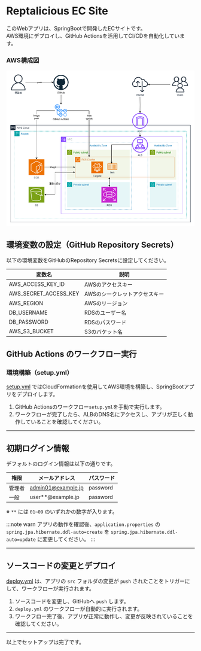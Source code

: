 # Reptalicious EC Site

このWebアプリは、SpringBootで開発したECサイトです。  
AWS環境にデプロイし、GitHub Actionsを活用してCI/CDを自動化しています。

### AWS構成図
![AWS構成図](image/AWS構成図.png)

## 環境変数の設定（GitHub Repository Secrets）

以下の環境変数をGitHubのRepository Secretsに設定してください。

| 変数名               | 説明                     |
|---------------------|------------------------|
| AWS_ACCESS_KEY_ID  | AWSのアクセスキー       |
| AWS_SECRET_ACCESS_KEY | AWSのシークレットアクセスキー |
| AWS_REGION        | AWSのリージョン          |
| DB_USERNAME       | RDSのユーザー名          |
| DB_PASSWORD       | RDSのパスワード          |
| AWS_S3_BUCKET     | S3のバケット名           |


## GitHub Actions のワークフロー実行

### 環境構築（setup.yml）
[setup.yml](.github/workflows/setup.yml) ではCloudFormationを使用してAWS環境を構築し、SpringBootアプリをデプロイします。

1. GitHub Actionsのワークフロー`setup.yml`を手動で実行します。
2. ワークフローが完了したら、ALBのDNS名にアクセスし、アプリが正しく動作していることを確認してください。

---

## 初期ログイン情報

デフォルトのログイン情報は以下の通りです。

| 権限  | メールアドレス            | パスワード  |
|------|----------------------|-----------|
| 管理者 | admin01@example.jp  | password  |
| 一般   | user**@example.jp  | password  |

※ `**` には `01~09` のいずれかの数字が入ります。

:::note warn
アプリの動作を確認後、`application.properties` の   
`spring.jpa.hibernate.ddl-auto=create` を `spring.jpa.hibernate.ddl-auto=update` に変更してください。
:::

---

## ソースコードの変更とデプロイ

[deploy.yml](.github/workflows/deploy.yml) は、アプリの `src` フォルダの変更が `push` されたことをトリガーにして、ワークフローが実行されます。

1. ソースコードを変更し、GitHubへ `push` します。
2. `deploy.yml` のワークフローが自動的に実行されます。
3. ワークフロー完了後、アプリが正常に動作し、変更が反映されていることを確認してください。

---

以上でセットアップは完了です。


